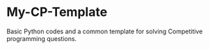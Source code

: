 # My-CP-Template
Basic Python codes and a common template for solving Competitive programming questions.
